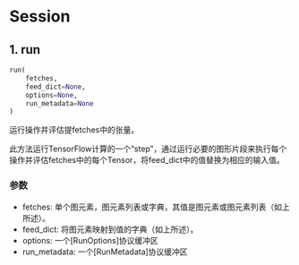 # Session

## 1. run

```py
run(
    fetches,
    feed_dict=None,
    options=None,
    run_metadata=None
)
```

运行操作并评估提fetches中的张量。

此方法运行TensorFlow计算的一个“step”，通过运行必要的图形片段来执行每个操作并评估fetches中的每个Tensor，将feed_dict中的值替换为相应的输入值。

### 参数

- fetches: 单个图元素，图元素列表或字典，其值是图元素或图元素列表（如上所述）。
- feed_dict: 将图元素映射到值的字典（如上所述）。
- options: 一个[RunOptions]协议缓冲区
- run_metadata: 一个[RunMetadata]协议缓冲区